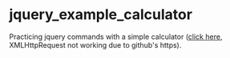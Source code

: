 # jquery_example_calculator
Practicing jquery commands with a simple calculator (<a href="https://padoura.github.io/jquery_example_calculator/JQueryCalculator/public_html/test.html">click here</a>, XMLHttpRequest not working due to github's https).
